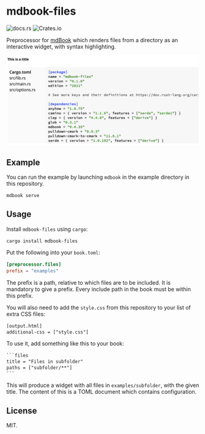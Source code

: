 # mdbook-files

![docs.rs](https://img.shields.io/docsrs/mdbook-files)
![Crates.io](https://img.shields.io/crates/l/mdbook-files)

Preprocessor for [mdBook][mdBook] which renders files from a directory as an
interactive widget, with syntax highlighting.

![Example of mdbook-files](example.png)

## Example

You can run the example by launching `mdbook` in the example directory in this
repository.

```
mdbook serve
```

## Usage

Install `mdbook-files` using `cargo`:

```
cargo install mdbook-files
```

Put the following into your `book.toml`:

```toml
[preprocessor.files]
prefix = "examples"
```

The prefix is a path, relative to which files are to be included.  It is
mandatory to give a prefix. Every include path in the book must be within this
prefix.

You will also need to add the `style.css` from this repository to your list of
extra CSS files:

```
[output.html]
additional-css = ["style.css"]
```

To use it, add something like this to your book:

    ```files
    title = "Files in subfolder"
    paths = ["subfolder/**"]
    ```

This will produce a widget with all files in `examples/subfolder`, with the given
title. The content of this is a TOML document which contains configuration.

## License

MIT.

[mdBook]: https://github.com/rust-lang/mdBook/
